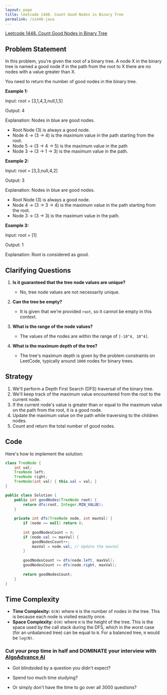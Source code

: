 ```yaml
---
layout: page
title: leetcode 1448. Count Good Nodes in Binary Tree
permalink: /s1448-java
---
```

[Leetcode 1448. Count Good Nodes in Binary Tree](https://algoadvance.github.io/algoadvance/l1448)
## Problem Statement

In this problem, you're given the root of a binary tree. A node X in the binary tree is named a good node if in the path from the root to X there are no nodes with a value greater than X.

You need to return the number of good nodes in the binary tree.

**Example 1:**

Input: root = [3,1,4,3,null,1,5]

Output: 4

Explanation: Nodes in blue are good nodes.

- Root Node (3) is always a good node.
- Node 4 -> (3 → 4) is the maximum value in the path starting from the root.
- Node 5 -> (3 → 4 → 5) is the maximum value in the path
- Node 3 -> (3 → 1 → 3) is the maximum value in the path.

**Example 2:**

Input: root = [3,3,null,4,2]

Output: 3

Explanation: Nodes in blue are good nodes.

- Root Node (3) is always a good node.
- Node 4 -> (3 → 3 → 4) is the maximum value in the path starting from the root.
- Node 3 -> (3 → 3) is the maximum value in the path.

**Example 3:**

Input: root = [1]

Output: 1

Explanation: Root is considered as good.

## Clarifying Questions

1. **Is it guaranteed that the tree node values are unique?**
   - No, tree node values are not necessarily unique.

2. **Can the tree be empty?**
   - It is given that we're provided `root`, so it cannot be empty in this context.

3. **What is the range of the node values?**
   - The values of the nodes are within the range of `[-10^4, 10^4]`.

4. **What is the maximum depth of the tree?**
   - The tree's maximum depth is given by the problem constraints on LeetCode, typically around `1000` nodes for binary trees.

## Strategy

1. We'll perform a Depth First Search (DFS) traversal of the binary tree.
2. We'll keep track of the maximum value encountered from the root to the current node.
3. If the current node's value is greater than or equal to the maximum value on the path from the root, it is a good node.
4. Update the maximum value on the path while traversing to the children nodes.
5. Count and return the total number of good nodes.

## Code

Here's how to implement the solution:

```java
class TreeNode {
    int val;
    TreeNode left;
    TreeNode right;
    TreeNode(int val) { this.val = val; }
}

public class Solution {
    public int goodNodes(TreeNode root) {
        return dfs(root, Integer.MIN_VALUE);
    }
    
    private int dfs(TreeNode node, int maxVal) {
        if (node == null) return 0;
        
        int goodNodesCount = 0;
        if (node.val >= maxVal) {
            goodNodesCount++;
            maxVal = node.val; // Update the maxVal
        }
        
        goodNodesCount += dfs(node.left, maxVal);
        goodNodesCount += dfs(node.right, maxVal);
        
        return goodNodesCount;
    }
}
```

## Time Complexity

- **Time Complexity:** `O(N)` where `N` is the number of nodes in the tree. This is because each node is visited exactly once.
- **Space Complexity:** `O(H)` where `H` is the height of the tree. This is the space used by the call stack during the DFS, which in the worst case (for an unbalanced tree) can be equal to `N`. For a balanced tree, `H` would be `log(N)`.


### Cut your prep time in half and DOMINATE your interview with [AlgoAdvance AI](https://algoAdvance.com)

- Got blindsided by a question you didn't expect?

- Spend too much time studying?

- Or simply don't have the time to go over all 3000 questions?

